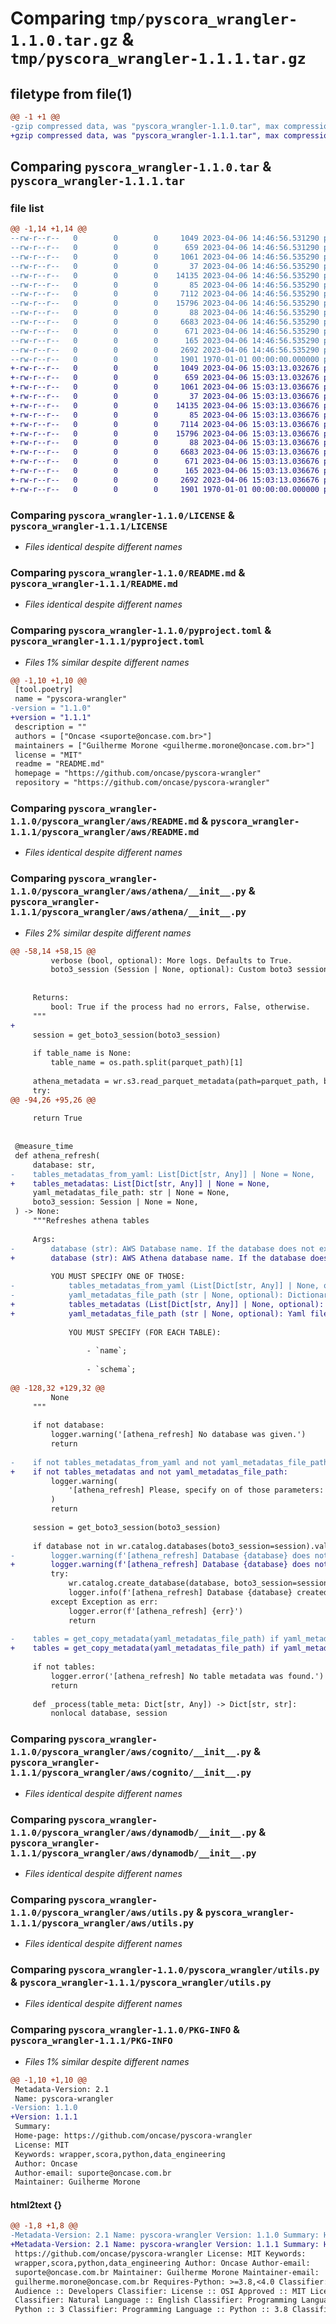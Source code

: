 # Comparing `tmp/pyscora_wrangler-1.1.0.tar.gz` & `tmp/pyscora_wrangler-1.1.1.tar.gz`

## filetype from file(1)

```diff
@@ -1 +1 @@
-gzip compressed data, was "pyscora_wrangler-1.1.0.tar", max compression
+gzip compressed data, was "pyscora_wrangler-1.1.1.tar", max compression
```

## Comparing `pyscora_wrangler-1.1.0.tar` & `pyscora_wrangler-1.1.1.tar`

### file list

```diff
@@ -1,14 +1,14 @@
--rw-r--r--   0        0        0     1049 2023-04-06 14:46:56.531290 pyscora_wrangler-1.1.0/LICENSE
--rw-r--r--   0        0        0      659 2023-04-06 14:46:56.531290 pyscora_wrangler-1.1.0/README.md
--rw-r--r--   0        0        0     1061 2023-04-06 14:46:56.535290 pyscora_wrangler-1.1.0/pyproject.toml
--rw-r--r--   0        0        0       37 2023-04-06 14:46:56.535290 pyscora_wrangler-1.1.0/pyscora_wrangler/__init__.py
--rw-r--r--   0        0        0    14135 2023-04-06 14:46:56.535290 pyscora_wrangler-1.1.0/pyscora_wrangler/aws/README.md
--rw-r--r--   0        0        0       85 2023-04-06 14:46:56.535290 pyscora_wrangler-1.1.0/pyscora_wrangler/aws/__init__.py
--rw-r--r--   0        0        0     7112 2023-04-06 14:46:56.535290 pyscora_wrangler-1.1.0/pyscora_wrangler/aws/athena/__init__.py
--rw-r--r--   0        0        0    15796 2023-04-06 14:46:56.535290 pyscora_wrangler-1.1.0/pyscora_wrangler/aws/cognito/__init__.py
--rw-r--r--   0        0        0       88 2023-04-06 14:46:56.535290 pyscora_wrangler-1.1.0/pyscora_wrangler/aws/constants.py
--rw-r--r--   0        0        0     6683 2023-04-06 14:46:56.535290 pyscora_wrangler-1.1.0/pyscora_wrangler/aws/dynamodb/__init__.py
--rw-r--r--   0        0        0      671 2023-04-06 14:46:56.535290 pyscora_wrangler-1.1.0/pyscora_wrangler/aws/utils.py
--rw-r--r--   0        0        0      165 2023-04-06 14:46:56.535290 pyscora_wrangler-1.1.0/pyscora_wrangler/constants.py
--rw-r--r--   0        0        0     2692 2023-04-06 14:46:56.535290 pyscora_wrangler-1.1.0/pyscora_wrangler/utils.py
--rw-r--r--   0        0        0     1901 1970-01-01 00:00:00.000000 pyscora_wrangler-1.1.0/PKG-INFO
+-rw-r--r--   0        0        0     1049 2023-04-06 15:03:13.032676 pyscora_wrangler-1.1.1/LICENSE
+-rw-r--r--   0        0        0      659 2023-04-06 15:03:13.032676 pyscora_wrangler-1.1.1/README.md
+-rw-r--r--   0        0        0     1061 2023-04-06 15:03:13.036676 pyscora_wrangler-1.1.1/pyproject.toml
+-rw-r--r--   0        0        0       37 2023-04-06 15:03:13.036676 pyscora_wrangler-1.1.1/pyscora_wrangler/__init__.py
+-rw-r--r--   0        0        0    14135 2023-04-06 15:03:13.036676 pyscora_wrangler-1.1.1/pyscora_wrangler/aws/README.md
+-rw-r--r--   0        0        0       85 2023-04-06 15:03:13.036676 pyscora_wrangler-1.1.1/pyscora_wrangler/aws/__init__.py
+-rw-r--r--   0        0        0     7114 2023-04-06 15:03:13.036676 pyscora_wrangler-1.1.1/pyscora_wrangler/aws/athena/__init__.py
+-rw-r--r--   0        0        0    15796 2023-04-06 15:03:13.036676 pyscora_wrangler-1.1.1/pyscora_wrangler/aws/cognito/__init__.py
+-rw-r--r--   0        0        0       88 2023-04-06 15:03:13.036676 pyscora_wrangler-1.1.1/pyscora_wrangler/aws/constants.py
+-rw-r--r--   0        0        0     6683 2023-04-06 15:03:13.036676 pyscora_wrangler-1.1.1/pyscora_wrangler/aws/dynamodb/__init__.py
+-rw-r--r--   0        0        0      671 2023-04-06 15:03:13.036676 pyscora_wrangler-1.1.1/pyscora_wrangler/aws/utils.py
+-rw-r--r--   0        0        0      165 2023-04-06 15:03:13.036676 pyscora_wrangler-1.1.1/pyscora_wrangler/constants.py
+-rw-r--r--   0        0        0     2692 2023-04-06 15:03:13.036676 pyscora_wrangler-1.1.1/pyscora_wrangler/utils.py
+-rw-r--r--   0        0        0     1901 1970-01-01 00:00:00.000000 pyscora_wrangler-1.1.1/PKG-INFO
```

### Comparing `pyscora_wrangler-1.1.0/LICENSE` & `pyscora_wrangler-1.1.1/LICENSE`

 * *Files identical despite different names*

### Comparing `pyscora_wrangler-1.1.0/README.md` & `pyscora_wrangler-1.1.1/README.md`

 * *Files identical despite different names*

### Comparing `pyscora_wrangler-1.1.0/pyproject.toml` & `pyscora_wrangler-1.1.1/pyproject.toml`

 * *Files 1% similar despite different names*

```diff
@@ -1,10 +1,10 @@
 [tool.poetry]
 name = "pyscora-wrangler"
-version = "1.1.0"
+version = "1.1.1"
 description = ""
 authors = ["Oncase <suporte@oncase.com.br>"]
 maintainers = ["Guilherme Morone <guilherme.morone@oncase.com.br>"]
 license = "MIT"
 readme = "README.md"
 homepage = "https://github.com/oncase/pyscora-wrangler"
 repository = "https://github.com/oncase/pyscora-wrangler"
```

### Comparing `pyscora_wrangler-1.1.0/pyscora_wrangler/aws/README.md` & `pyscora_wrangler-1.1.1/pyscora_wrangler/aws/README.md`

 * *Files identical despite different names*

### Comparing `pyscora_wrangler-1.1.0/pyscora_wrangler/aws/athena/__init__.py` & `pyscora_wrangler-1.1.1/pyscora_wrangler/aws/athena/__init__.py`

 * *Files 2% similar despite different names*

```diff
@@ -58,14 +58,15 @@
         verbose (bool, optional): More logs. Defaults to True.
         boto3_session (Session | None, optional): Custom boto3 session. Defaults to None.
 
 
     Returns:
         bool: True if the process had no errors, False, otherwise.
     """
+
     session = get_boto3_session(boto3_session)
 
     if table_name is None:
         table_name = os.path.split(parquet_path)[1]
 
     athena_metadata = wr.s3.read_parquet_metadata(path=parquet_path, boto3_session=session)[0]
     try:
@@ -94,26 +95,26 @@
 
     return True
 
 
 @measure_time
 def athena_refresh(
     database: str,
-    tables_metadatas_from_yaml: List[Dict[str, Any]] | None = None,
+    tables_metadatas: List[Dict[str, Any]] | None = None,
     yaml_metadatas_file_path: str | None = None,
     boto3_session: Session | None = None,
 ) -> None:
     """Refreshes athena tables
 
     Args:
-        database (str): AWS Database name. If the database does not exist, create a new one.
+        database (str): AWS Athena database name. If the database does not exist, create a new one.
 
         YOU MUST SPECIFY ONE OF THOSE:
-            tables_metadatas_from_yaml (List[Dict[str, Any]] | None, optional): Yaml file with athena table metadatas. Defaults to None.
-            yaml_metadatas_file_path (str | None, optional): Dictionary with athena table metadatas. Defaults to None.
+            tables_metadatas (List[Dict[str, Any]] | None, optional): List of dictionaries with athena tables metadatas. Defaults to None.
+            yaml_metadatas_file_path (str | None, optional): Yaml file with athena tables metadatas. Defaults to None.
 
             YOU MUST SPECIFY (FOR EACH TABLE):
 
                 - `name`;
 
                 - `schema`;
 
@@ -128,32 +129,32 @@
         None
     """
 
     if not database:
         logger.warning('[athena_refresh] No database was given.')
         return
 
-    if not tables_metadatas_from_yaml and not yaml_metadatas_file_path:
+    if not tables_metadatas and not yaml_metadatas_file_path:
         logger.warning(
             '[athena_refresh] Please, specify on of those parameters: `TABLES_METADAS_FROM_YAML` or `YAML_METADATAS_FILE_PATH`.'
         )
         return
 
     session = get_boto3_session(boto3_session)
 
     if database not in wr.catalog.databases(boto3_session=session).values:
-        logger.warning(f'[athena_refresh] Database {database} does not exist.')
+        logger.warning(f'[athena_refresh] Database {database} does not exist. Creating a new one...')
         try:
             wr.catalog.create_database(database, boto3_session=session)
             logger.info(f'[athena_refresh] Database {database} created.')
         except Exception as err:
             logger.error(f'[athena_refresh] {err}')
             return
 
-    tables = get_copy_metadata(yaml_metadatas_file_path) if yaml_metadatas_file_path else tables_metadatas_from_yaml
+    tables = get_copy_metadata(yaml_metadatas_file_path) if yaml_metadatas_file_path else tables_metadatas
 
     if not tables:
         logger.error('[athena_refresh] No table metadata was found.')
         return
 
     def _process(table_meta: Dict[str, Any]) -> Dict[str, str]:
         nonlocal database, session
```

### Comparing `pyscora_wrangler-1.1.0/pyscora_wrangler/aws/cognito/__init__.py` & `pyscora_wrangler-1.1.1/pyscora_wrangler/aws/cognito/__init__.py`

 * *Files identical despite different names*

### Comparing `pyscora_wrangler-1.1.0/pyscora_wrangler/aws/dynamodb/__init__.py` & `pyscora_wrangler-1.1.1/pyscora_wrangler/aws/dynamodb/__init__.py`

 * *Files identical despite different names*

### Comparing `pyscora_wrangler-1.1.0/pyscora_wrangler/aws/utils.py` & `pyscora_wrangler-1.1.1/pyscora_wrangler/aws/utils.py`

 * *Files identical despite different names*

### Comparing `pyscora_wrangler-1.1.0/pyscora_wrangler/utils.py` & `pyscora_wrangler-1.1.1/pyscora_wrangler/utils.py`

 * *Files identical despite different names*

### Comparing `pyscora_wrangler-1.1.0/PKG-INFO` & `pyscora_wrangler-1.1.1/PKG-INFO`

 * *Files 1% similar despite different names*

```diff
@@ -1,10 +1,10 @@
 Metadata-Version: 2.1
 Name: pyscora-wrangler
-Version: 1.1.0
+Version: 1.1.1
 Summary: 
 Home-page: https://github.com/oncase/pyscora-wrangler
 License: MIT
 Keywords: wrapper,scora,python,data_engineering
 Author: Oncase
 Author-email: suporte@oncase.com.br
 Maintainer: Guilherme Morone
```

#### html2text {}

```diff
@@ -1,8 +1,8 @@
-Metadata-Version: 2.1 Name: pyscora-wrangler Version: 1.1.0 Summary: Home-page:
+Metadata-Version: 2.1 Name: pyscora-wrangler Version: 1.1.1 Summary: Home-page:
 https://github.com/oncase/pyscora-wrangler License: MIT Keywords:
 wrapper,scora,python,data_engineering Author: Oncase Author-email:
 suporte@oncase.com.br Maintainer: Guilherme Morone Maintainer-email:
 guilherme.morone@oncase.com.br Requires-Python: >=3.8,<4.0 Classifier: Intended
 Audience :: Developers Classifier: License :: OSI Approved :: MIT License
 Classifier: Natural Language :: English Classifier: Programming Language ::
 Python :: 3 Classifier: Programming Language :: Python :: 3.8 Classifier:
```

